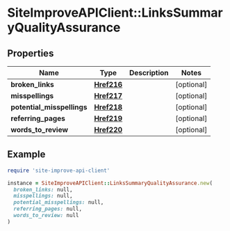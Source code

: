 # SiteImproveAPIClient::LinksSummaryQualityAssurance

## Properties

| Name | Type | Description | Notes |
| ---- | ---- | ----------- | ----- |
| **broken_links** | [**Href216**](Href216.md) |  | [optional] |
| **misspellings** | [**Href217**](Href217.md) |  | [optional] |
| **potential_misspellings** | [**Href218**](Href218.md) |  | [optional] |
| **referring_pages** | [**Href219**](Href219.md) |  | [optional] |
| **words_to_review** | [**Href220**](Href220.md) |  | [optional] |

## Example

```ruby
require 'site-improve-api-client'

instance = SiteImproveAPIClient::LinksSummaryQualityAssurance.new(
  broken_links: null,
  misspellings: null,
  potential_misspellings: null,
  referring_pages: null,
  words_to_review: null
)
```

